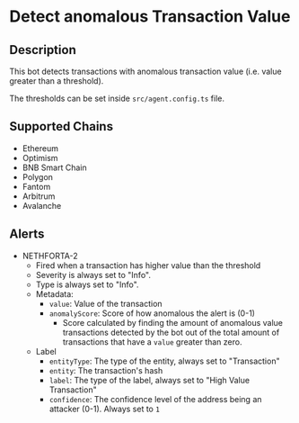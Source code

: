 # Detect anomalous Transaction Value

## Description

This bot detects transactions with anomalous transaction value (i.e. value greater than a threshold).

The thresholds can be set inside `src/agent.config.ts` file.

## Supported Chains

- Ethereum
- Optimism
- BNB Smart Chain
- Polygon
- Fantom
- Arbitrum
- Avalanche

## Alerts

- NETHFORTA-2
  - Fired when a transaction has higher value than the threshold
  - Severity is always set to "Info".
  - Type is always set to "Info".
  - Metadata:
    - `value`: Value of the transaction
    - `anomalyScore`: Score of how anomalous the alert is (0-1)
      - Score calculated by finding the amount of anomalous value transactions detected by the bot out of the total amount of transactions that have a `value` greater than zero.
  - Label
    - `entityType`: The type of the entity, always set to "Transaction"
    - `entity`: The transaction's hash
    - `label`: The type of the label, always set to "High Value Transaction"
    - `confidence`: The confidence level of the address being an attacker (0-1). Always set to `1`
